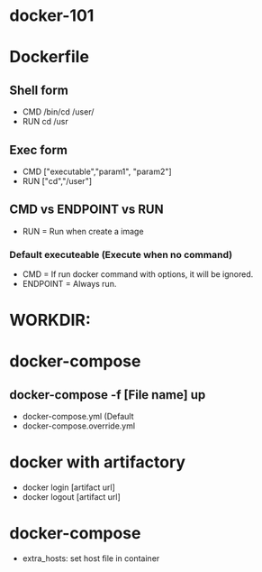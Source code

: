 # docker-101

# Dockerfile
## Shell form
- CMD /bin/cd /user/
- RUN cd /usr

## Exec form
- CMD ["executable","param1", "param2"]
- RUN ["cd","/user"]

## CMD vs ENDPOINT vs RUN
- RUN = Run when create a image
### Default executeable (Execute when no command)
- CMD = If run docker command with options, it will be ignored.
- ENDPOINT = Always run.

# WORKDIR: 

# docker-compose
## docker-compose -f [File name] up 
- docker-compose.yml (Default
- docker-compose.override.yml

# docker with artifactory
- docker login [artifact url]
- docker logout [artifact url]

# docker-compose
- extra_hosts: set host file in container


